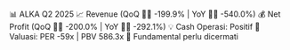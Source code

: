 📊 ALKA Q2 2025
📈 Revenue (QoQ 🔻🔴 -199.9% | YoY 🔻🔴 -540.0%)
💰 Net Profit (QoQ 🔻🔴 -200.0% | YoY 🔻🔴 -292.1%)
💡 Cash Operasi: Positif
🧮 Valuasi: PER -59x | PBV 586.3x
🧱 Fundamental perlu dicermati
